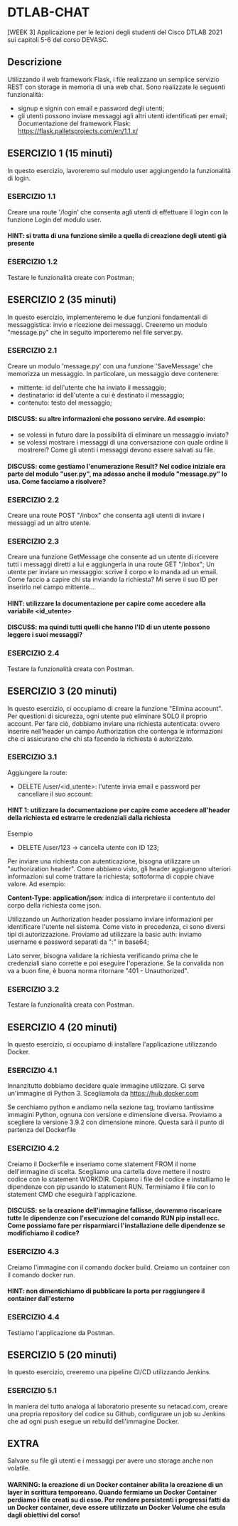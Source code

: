 # DTLAB-CHAT
[WEEK 3] Applicazione per le lezioni degli studenti del Cisco DTLAB 2021 sui capitoli 5-6 del corso DEVASC.

## Descrizione
Utilizzando il web framework Flask, i file realizzano un semplice servizio REST con storage in memoria
di una web chat. Sono realizzate le seguenti funzionalità:
- signup e signin con email e password degli utenti;
- gli utenti possono inviare messaggi agli altri utenti identificati per email;
Documentazione del framework Flask: https://flask.palletsprojects.com/en/1.1.x/

## ESERCIZIO 1 (15 minuti)
In questo esercizio, lavoreremo sul modulo user aggiungendo la funzionalità di login.

### ESERCIZIO 1.1
Creare una route '/login' che consenta agli utenti di effettuare il login con la funzione Login del modulo user.

#### HINT: si tratta di una funzione simile a quella di creazione degli utenti già presente

### ESERCIZIO 1.2
Testare le funzionalità create con Postman;

## ESERCIZIO 2 (35 minuti)
In questo esercizio, implementeremo le due funzioni fondamentali di messaggistica: invio e ricezione dei messaggi. Creeremo un modulo "message.py" che in seguito importeremo nel file server.py.

### ESERCIZIO 2.1
Creare un modulo 'message.py' con una funzione 'SaveMessage' che memorizza un messaggio.
In particolare, un messaggio deve contenere:
- mittente: id dell'utente che ha inviato il messaggio;
- destinatario: id dell'utente a cui è destinato il messaggio;
- contenuto: testo del messaggio;

#### DISCUSS: su altre informazioni che possono servire. Ad esempio:
- se volessi in futuro dare la possibilità di eliminare un messaggio inviato?
- se volessi mostrare i messaggi di una conversazione con quale ordine li mostrerei?
Come gli utenti i messaggi devono essere salvati su file.

#### DISCUSS: come gestiamo l'enumerazione Result? Nel codice iniziale era parte del modulo "user.py", ma adesso anche il modulo "message.py" lo usa. Come facciamo a risolvere?

### ESERCIZIO 2.2
Creare una route POST "/inbox" che consenta agli utenti di inviare i messaggi ad un altro utente.

### ESERCIZIO 2.3
Creare una funzione GetMessage che consente ad un utente di ricevere tutti i messaggi diretti a lui e aggiungerla in una route GET "/inbox";
Un utente per inviare un messaggio: scrive il corpo e lo manda ad un email.
Come faccio a capire chi sta inviando la richiesta? Mi serve il suo ID per inserirlo nel campo mittente...

#### HINT: utilizzare la documentazione per capire come accedere alla variabile <id_utente>
#### DISCUSS: ma quindi tutti quelli che hanno l'ID di un utente possono leggere i suoi messaggi?

### ESERCIZIO 2.4
Testare la funzionalità creata con Postman.

## ESERCIZIO 3 (20 minuti)
In questo esercizio, ci occupiamo di creare la funzione "Elimina account". Per questioni di sicurezza, ogni utente può eliminare SOLO il proprio account. Per fare ciò, dobbiamo inviare una richiesta autenticata: ovvero inserire nell'header un campo Authorization che contenga le informazioni che ci assicurano che chi sta facendo la richiesta è autorizzato.

### ESERCIZIO 3.1
Aggiungere la route:
- DELETE /user/<id_utente>: l'utente invia email e password per cancellare il suo account:  

#### HINT 1: utilizzare la documentazione per capire come accedere all'header della richiesta ed estrarre le credenziali dalla richiesta

Esempio
- DELETE /user/123 -> cancella utente con ID 123;

Per inviare una richiesta con autenticazione, bisogna utilizzare un "authorization header". Come abbiamo visto, gli header aggiungono ulteriori informazioni sul come trattare la richiesta; sottoforma di coppie chiave valore. Ad esempio:

**Content-Type: application/json**: indica di interpretare il contentuto del corpo della richiesta come json.

Utilizzando un Authorization header possiamo inviare informazioni per identificare l'utente nel sistema. Come visto in precedenza, ci sono diversi tipi di autorizzazione. Proviamo ad utilizzare la basic auth: inviamo username e password separati da ":" in base64;

Lato server, bisogna validare la richiesta verificando prima che le credenziali siano corrette e poi eseguire l'operazione. Se la convalida non va a buon fine, è buona norma ritornare "401 - Unauthorized". 

### ESERCIZIO 3.2 
Testare la funzionalità creata con Postman.

## ESERCIZIO 4 (20 minuti)
In questo esercizio, ci occupiamo di installare l'applicazione utilizzando Docker.

### ESERCIZIO 4.1
Innanzitutto dobbiamo decidere quale immagine utilizzare. Ci serve un'immagine di Python 3. Scegliamola da https://hub.docker.com

Se cerchiamo python e andiamo nella sezione tag, troviamo tantissime immagini Python, ognuna con versione e dimensione diversa. Proviamo a scegliere la versione 3.9.2 con dimensione minore. Questa sarà il punto di partenza del Dockerfile

### ESERCIZIO 4.2
Creiamo il Dockerfile e inseriamo come statement FROM il nome dell'immagine di scelta. 
Scegliamo una cartella dove mettere il nostro codice con lo statement WORKDIR.
Copiamo i file del codice e installiamo le dipendenze con pip usando lo statement RUN.
Terminiamo il file con lo statement CMD che eseguirà l'applicazione.

#### DISCUSS: se la creazione dell'immagine fallisse, dovremmo riscaricare tutte le dipendenze con l'esecuzione del comando RUN pip install ecc. Come possiamo fare per risparmiarci l'installazione delle dipendenze se modifichiamo il codice?

### ESERCIZIO 4.3
Creiamo l'immagine con il comando docker build.
Creiamo un container con il comando docker run.

#### HINT: non dimentichiamo di pubblicare la porta per raggiungere il container dall'esterno

### ESERCIZIO 4.4 
Testiamo l'applicazione da Postman.

##  ESERCIZIO 5 (20 minuti)
In questo esercizio, creeremo una pipeline CI/CD utilizzando Jenkins.

### ESERCIZIO 5.1
In maniera del tutto analoga al laboratorio presente su netacad.com, creare una propria repository del codice su Github, configurare un job su Jenkins che ad ogni push esegue un rebuild dell'immagine Docker.

## EXTRA
Salvare su file gli utenti e i messaggi per avere uno storage anche non volatile.

#### WARNING: la creazione di un Docker container abilita la creazione di un layer in scrittura temporeano. Quando fermiamo un Docker Container perdiamo i file creati su di esso. Per rendere persistenti i progressi fatti da un Docker container, deve essere utilizzato un Docker Volume che esula dagli obiettivi del corso!


